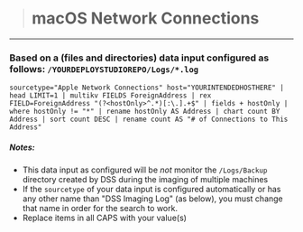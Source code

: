 ># macOS Network Connections
-----

### Based on a (files and directories) data input configured as follows: `/YOURDEPLOYSTUDIOREPO/Logs/*.log`

```
sourcetype="Apple Network Connections" host="YOURINTENDEDHOSTHERE" | head LIMIT=1 | multikv FIELDS ForeignAddress | rex FIELD=ForeignAddress "(?<hostOnly>^.*)[:\.].+$" | fields + hostOnly | where hostOnly != "*" | rename hostOnly AS Address | chart count BY Address | sort count DESC | rename count AS "# of Connections to This Address"
```

##### Notes:
- This data input as configured will be *not* monitor the `/Logs/Backup` directory created by DSS during the imaging of multiple machines
- If the `sourcetype` of your data input is configured automatically or has any other name than "DSS Imaging Log" (as below), you must change that name in order for the search to work.
- Replace items in all CAPS with your value(s)